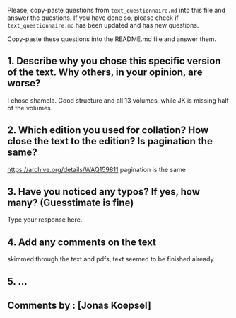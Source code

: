 

Please, copy-paste questions from `text_questionnaire.md` into this file and answer the questions.
If you have done so, please check if `text_questionnaire.md` has been updated and has new questions.

Copy-paste these questions into the README.md file and answer them.

## 1. Describe why you chose this specific version of the text. Why others, in your opinion, are worse?

I chose shamela. Good structure and all 13 volumes, while JK is missing half of the volumes. 

## 2. Which edition you used for collation? How close the text to the edition? Is pagination the same?

https://archive.org/details/WAQ159811
pagination is the same

## 3. Have you noticed any typos? If yes, how many? (Guesstimate is fine)

Type your response here.

## 4. Add any comments on the text

skimmed through the text and pdfs, text seemed to be finished already
## 5. ...

## Comments by : [Jonas Koepsel]

